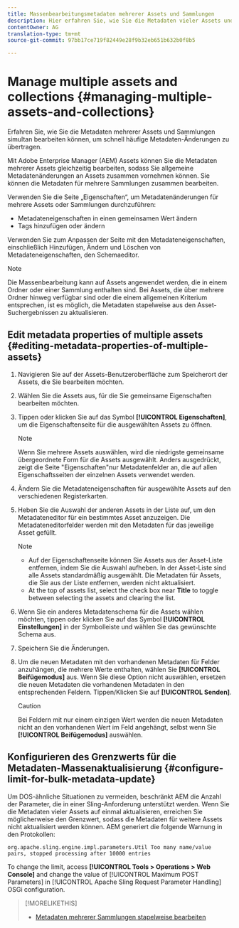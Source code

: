 ```yaml
---
title: Massenbearbeitungsmetadaten mehrerer Assets und Sammlungen
description: Hier erfahren Sie, wie Sie die Metadaten vieler Assets und Sammlungen gleichzeitig bearbeiten, um häufig vorkommende Metadatenänderungen schnell zu übertragen.
contentOwner: AG
translation-type: tm+mt
source-git-commit: 97bb17ce719f82449e28f9b32eb651b632b0f8b5

---
```



# Manage multiple assets and collections {#managing-multiple-assets-and-collections}

Erfahren Sie, wie Sie die Metadaten mehrerer Assets und Sammlungen simultan bearbeiten können, um schnell häufige Metadaten-Änderungen zu übertragen.

Mit Adobe Enterprise Manager (AEM) Assets können Sie die Metadaten mehrerer Assets gleichzeitig bearbeiten, sodass Sie allgemeine Metadatenänderungen an Assets zusammen vornehmen können. Sie können die Metadaten für mehrere Sammlungen zusammen bearbeiten.

Verwenden Sie die Seite „Eigenschaften“, um Metadatenänderungen für mehrere Assets oder Sammlungen durchzuführen:

* Metadateneigenschaften in einen gemeinsamen Wert ändern
* Tags hinzufügen oder ändern

Verwenden Sie zum Anpassen der Seite mit den Metadateneigenschaften, einschließlich Hinzufügen, Ändern und Löschen von Metadateneigenschaften, den Schemaeditor.

>[!NOTE]
>
>Die Massenbearbeitung kann auf Assets angewendet werden, die in einem Ordner oder einer Sammlung enthalten sind. Bei Assets, die über mehrere Ordner hinweg verfügbar sind oder die einem allgemeinen Kriterium entsprechen, ist es möglich, die Metadaten stapelweise aus den Asset-Suchergebnissen zu aktualisieren.

## Edit metadata properties of multiple assets {#editing-metadata-properties-of-multiple-assets}

1. Navigieren Sie auf der Assets-Benutzeroberfläche zum Speicherort der Assets, die Sie bearbeiten möchten.
1. Wählen Sie die Assets aus, für die Sie gemeinsame Eigenschaften bearbeiten möchten.
1. Tippen oder klicken Sie auf das Symbol **[!UICONTROL Eigenschaften]**, um die Eigenschaftenseite für die ausgewählten Assets zu öffnen.

   >[!NOTE]
   >
   >Wenn Sie mehrere Assets auswählen, wird die niedrigste gemeinsame übergeordnete Form für die Assets ausgewählt. Anders ausgedrückt, zeigt die Seite &quot;Eigenschaften&quot;nur Metadatenfelder an, die auf allen Eigenschaftsseiten der einzelnen Assets verwendet werden.

1. Ändern Sie die Metadateneigenschaften für ausgewählte Assets auf den verschiedenen Registerkarten.
1. Heben Sie die Auswahl der anderen Assets in der Liste auf, um den Metadateneditor für ein bestimmtes Asset anzuzeigen. Die Metadateneditorfelder werden mit den Metadaten für das jeweilige Asset gefüllt.

   >[!NOTE]
   >
   >* Auf der Eigenschaftenseite können Sie Assets aus der Asset-Liste entfernen, indem Sie die Auswahl aufheben. In der Asset-Liste sind alle Assets standardmäßig ausgewählt. Die Metadaten für Assets, die Sie aus der Liste entfernen, werden nicht aktualisiert.
   >* At the top of assets list, select the check box near **Title** to toggle between selecting the assets and clearing the list.


1. Wenn Sie ein anderes Metadatenschema für die Assets wählen möchten, tippen oder klicken Sie auf das Symbol **[!UICONTROL Einstellungen]** in der Symbolleiste und wählen Sie das gewünschte Schema aus.
1. Speichern Sie die Änderungen.
1. Um die neuen Metadaten mit den vorhandenen Metadaten für Felder anzuhängen, die mehrere Werte enthalten, wählen Sie **[!UICONTROL Beifügemodus]** aus. Wenn Sie diese Option nicht auswählen, ersetzen die neuen Metadaten die vorhandenen Metadaten in den entsprechenden Feldern. Tippen/Klicken Sie auf **[!UICONTROL Senden]**.

   >[!CAUTION]
   >
   >Bei Feldern mit nur einem einzigen Wert werden die neuen Metadaten nicht an den vorhandenen Wert im Feld angehängt, selbst wenn Sie **[!UICONTROL Beifügemodus]** auswählen.

## Konfigurieren des Grenzwerts für die Metadaten-Massenaktualisierung {#configure-limit-for-bulk-metadata-update}

Um DOS-ähnliche Situationen zu vermeiden, beschränkt AEM die Anzahl der Parameter, die in einer Sling-Anforderung unterstützt werden. Wenn Sie die Metadaten vieler Assets auf einmal aktualisieren, erreichen Sie möglicherweise den Grenzwert, sodass die Metadaten für weitere Assets nicht aktualisiert werden können. AEM generiert die folgende Warnung in den Protokollen:

`org.apache.sling.engine.impl.parameters.Util Too many name/value pairs, stopped processing after 10000 entries`

To change the limit, access **[!UICONTROL Tools > Operations > Web Console]** and change the value of [!UICONTROL Maximum POST Parameters] in [!UICONTROL Apache Sling Request Parameter Handling] OSGi configuration.

>[!MORELIKETHIS]
>
>* [Metadaten mehrerer Sammlungen stapelweise bearbeiten](managing-collections-touch-ui.md#editing-collection-metadata-in-bulk)